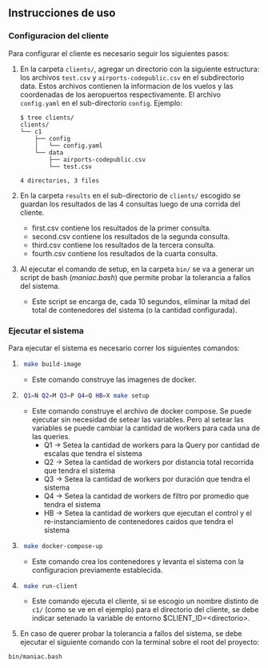 ## Instrucciones de uso

### Configuracion del cliente

Para configurar el cliente es necesario seguir los siguientes pasos:

1. En la carpeta `clients/`, agregar un directorio con la siguiente estructura:
   los archivos `test.csv` y `airports-codepublic.csv` en el subdirectorio
   data. Estos archivos contienen la informacion de los vuelos y las
   coordenadas de los aeropuertos respectivamente. El archivo `config.yaml` en
   el sub-directorio `config`.
   Ejemplo:

   ```
   $ tree clients/
   clients/
   └── c1
       ├── config
       │   └── config.yaml
       └── data
           ├── airports-codepublic.csv
           └── test.csv

   4 directories, 3 files
   ```

2. En la carpeta `results` en el sub-directorio de `clients/` escogido se
   guardan los resultados de las 4 consultas luego de una corrida del cliente.
    - first.csv contiene los resultados de la primer consulta.
    - second.csv contiene los resultados de la segunda consulta.
    - third.csv contiene los resultados de la tercera consulta.
    - fourth.csv contiene los resultados de la cuarta consulta.

3. Al ejecutar el comando de setup, en la carpeta `bin/` se va a generar un
   script de bash (*maniac.bash*) que permite probar la tolerancia a fallos del
   sistema.
    - Este script se encarga de, cada 10 segundos, eliminar la mitad del total
      de contenedores del sistema (o la cantidad configurada).

### Ejecutar el sistema

Para ejecutar el sistema es necesario correr los siguientes comandos:

1. ```bash
    make build-image
    ```
    - Este comando construye las imagenes de docker.

2. ```bash
    Q1=N Q2=M Q3=P Q4=Q HB=X make setup
    ```
    - Este comando construye el archivo de docker compose. Se puede ejecutar
      sin necesidad de setear las variables. Pero al setear las variables se
      puede cambiar la cantidad de workers para cada una de las queries.
        + Q1 $\longrightarrow$ Setea la cantidad de workers para la Query por
          cantidad de escalas que tendra el sistema
        + Q2 $\longrightarrow$ Setea la cantidad de workers por distancia total
          recorrida que tendra el sistema 
        + Q3 $\longrightarrow$ Setea la cantidad de workers por duración que
          tendra el sistema
        + Q4 $\longrightarrow$ Setea la cantidad de workers de filtro por
          promedio que tendra el sistema
        + HB $\longrightarrow$ Setea la cantidad de workers que ejecutan el
          control y el re-instanciamiento de contenedores caidos que tendra el
          sistema

3. ```bash
    make docker-compose-up
    ```
    - Este comando crea los contenedores y levanta el sistema con la
      configuracion previamente establecida.

4. ```bash
    make run-client
    ```
    - Este comando ejecuta el cliente, si se escogio un nombre distinto de
      `c1/` (como se ve en el ejemplo) para el directorio del cliente, se debe
      indicar setenado la variable de entorno \$CLIENT_ID=\<directorio\>.

5. En caso de querer probar la tolerancia a fallos del sistema, se debe
   ejecutar el siguiente comando con la terminal sobre el root del proyecto:

```bash
bin/maniac.bash
```
